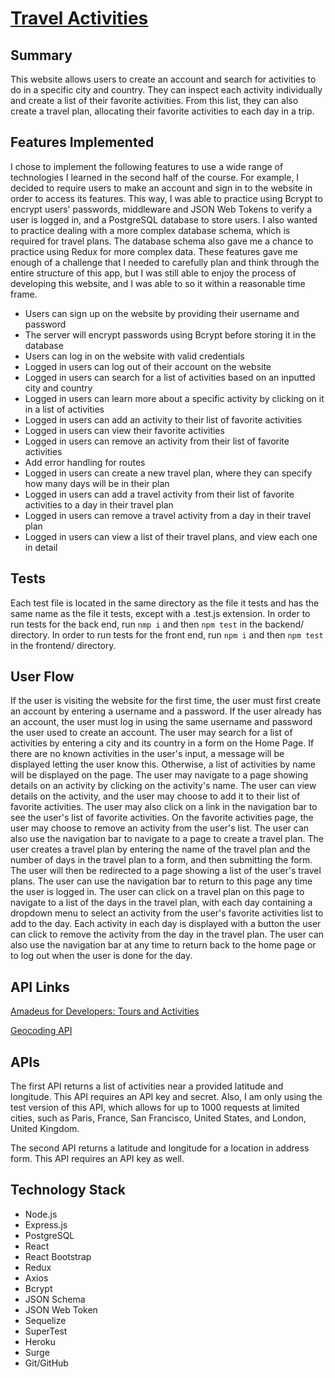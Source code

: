 # [Travel Activities](https://travel-activities.surge.sh/)

## Summary

This website allows users to create an account and search for activities to do
in a specific city and country. They can inspect each activity individually and
create a list of their favorite activities. From this list, they can also create
a travel plan, allocating their favorite activities to each day in a trip.

## Features Implemented

I chose to implement the following features to use a wide range of technologies
I learned in the second half of the course. For example, I decided to require
users to make an account and sign in to the website in order to access its
features. This way, I was able to practice using Bcrypt to encrypt users'
passwords, middleware and JSON Web Tokens to verify a user is logged in, and a
PostgreSQL database to store users. I also wanted to practice dealing with a
more complex database schema, which is required for travel plans. The database
schema also gave me a chance to practice using Redux for more complex data.
These features gave me enough of a challenge that I needed to carefully plan
and think through the entire structure of this app, but I was still able to
enjoy the process of developing this website, and I was able to so it within
a reasonable time frame.

* Users can sign up on the website by providing their username and password
* The server will encrypt passwords using Bcrypt before storing it in the
database
* Users can log in on the website with valid credentials
* Logged in users can log out of their account on the website
* Logged in users can search for a list of activities based on an inputted city
and country
* Logged in users can learn more about a specific activity by clicking on it in
a list of activities
* Logged in users can add an activity to their list of favorite activities
* Logged in users can view their favorite activities
* Logged in users can remove an activity from their list of favorite activities
* Add error handling for routes
* Logged in users can create a new travel plan, where they can specify how many
days will be in their plan
* Logged in users can add a travel activity from their list of favorite
activities to a day in their travel plan
* Logged in users can remove a travel activity from a day in their travel plan
* Logged in users can view a list of their travel plans, and view each one in
detail

## Tests

Each test file is located in the same directory as the file it tests and has the
same name as the file it tests, except with a .test.js extension. In order to
run tests for the back end, run `nmp i` and then `npm test` in the backend/
directory. In order to run tests for the front end, run `npm i` and then
`npm test` in the frontend/ directory.

## User Flow
If the user is visiting the website for the first time, the user must first
create an account by entering a username and a password. If the user already has
an account, the user must log in using the same username and password the user
used to create an account. The user may search for a list of activities by
entering a city and its country in a form on the Home Page. If there are no
known activities in the user's input, a message will be displayed letting the
user know this. Otherwise, a list of activities by name will be displayed on the
page. The user may navigate to a page showing details on an activity by clicking
on the activity's name. The user can view details on the activity, and the user
may choose to add it to their list of favorite activities. The user may also
click on a link in the navigation bar to see the user's list of favorite
activities. On the favorite activities page, the user may choose to remove an
activity from the user's list. The user can also use the navigation bar to
navigate to a page to create a travel plan. The user creates a travel plan by
entering the name of the travel plan and the number of days in the travel plan
to a form, and then submitting the form. The user will then be redirected to a
page showing a list of the user's travel plans. The user can use the navigation
bar to return to this page any time the user is logged in. The user can click on
a travel plan on this page to navigate to a list of the days in the travel plan,
with each day containing a dropdown menu to select an activity from the user's
favorite activities list to add to the day. Each activity in each day is
displayed with a button the user can click to remove the activity from the day
in the travel plan. The user can also use the navigation bar at any time to
return back to the home page or to log out when the user is done for the day.

## API Links
[Amadeus for Developers: Tours and Activities](https://developers.amadeus.com/self-service/category/destination-content/api-doc/tours-and-activities/api-reference)

[Geocoding API](https://developers.google.com/maps/documentation/geocoding/overview)

## APIs

The first API returns a list of activities near a provided latitude and
longitude. This API requires an API key and secret. Also, I am only using the
test version of this API, which allows for up to 1000 requests at limited
cities, such as Paris, France, San Francisco, United States, and London, United
Kingdom.

The second API returns a latitude and longitude for a location in address form.
This API requires an API key as well.

## Technology Stack

* Node.js
* Express.js
* PostgreSQL
* React
* React Bootstrap
* Redux
* Axios
* Bcrypt
* JSON Schema
* JSON Web Token
* Sequelize
* SuperTest
* Heroku
* Surge
* Git/GitHub
